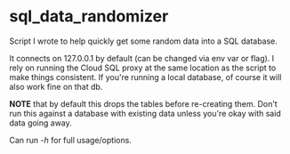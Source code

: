 # sql_data_randomizer
Script I wrote to help quickly get some random data into a SQL database.

It connects on 127.0.0.1 by default (can be changed via env var or flag). I rely on running the Cloud SQL proxy at the same location as the script to make things consistent. If you're running a local database, of course it will also work fine on that db.

**NOTE** that by default this drops the tables before re-creating them. Don't run this against a database with existing data unless you're okay with said data going away.

Can run *-h* for full usage/options.
